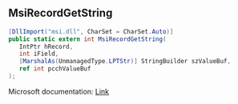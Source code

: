 ## MsiRecordGetString

```csharp
[DllImport("msi.dll", CharSet = CharSet.Auto)]
public static extern int MsiRecordGetString(
   IntPtr hRecord,
   int iField,
   [MarshalAs(UnmanagedType.LPTStr)] StringBuilder szValueBuf,
   ref int pcchValueBuf
);
```

Microsoft documentation: [Link](https://learn.microsoft.com/en-us/windows/win32/api/msiquery/nf-msiquery-msirecordgetstringa)
